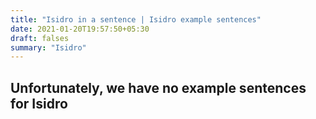 ```yaml
---
title: "Isidro in a sentence | Isidro example sentences"
date: 2021-01-20T19:57:50+05:30
draft: falses
summary: "Isidro"
---
```

## Unfortunately, we have no example sentences for Isidro                 
